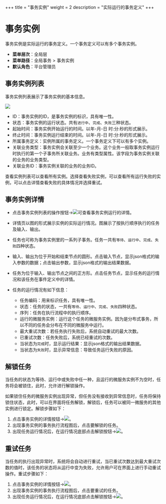 +++
title = "事务实例"
weight = 2
description = "实际运行的事务定义"
+++

# 事务实例

事务实例是实际运行的事务定义。一个事务定义可以有多个事务实例。

- **菜单层次**：全局层
- **菜单路径**：全局事务 > 事务实例
- **默认角色**：平台管理员

## 事务实例列表

事务实例列表展示了事务实例的基本信息。

<img class="no-border" src="/docs/user-guide/microservice-development/global-transaction/image/instance-list.png"/>

- ID：事务实例的ID，是事务实例的标识，具有唯一性。
- 状态：事务实例的运行状态。共有`进行中`、`完成`、`失败`三种状态。
- 起始时间：事务实例开始运行的时间。以年-月-日 时:分:秒的形式展示。
- 终止时间：事务实例运行结束的时间。以年-月-日 时:分:秒的形式展示。
- 所属事务定义：实例所属的事务定义。一个事务定义下可以有多个实例。
- 关联业务类型：事务实例会关联至少一个业务。这个业务一般取事务实例运行时执行的第一个子事务所关联业务。业务有类型属性。该字段为事务实例关联的业务的业务类型。
- 关联业务ID：事务实例关联的业务的业务ID。

查看实例列表可以查看所有实例。选择查看失败实例，可以查看所有运行失败的实例，可以点击详情查看失败的具体情况并选择重试。

## 事务实例详情

- 点击事务实例列表的操作按钮→<img class="no-border" src="/docs/user-guide/microservice-development/global-transaction/image/particulars.png"/>可查看事务实例运行的详情。

- 详情页以图的形式展示实例的实际运行情况。图展示了按执行顺序执行的任务及输入、输出。

- 任务也可称为事务实例里的一系列子事务。任务一共有`等待`、`运行中`、`完成`、`失败`四种状态。

- 输入、输出为位于开始和结束节点的圆形。点击输入节点，显示json格式的输入参数的数据；点击输出参数，显示json格式的输出结果数据。

- 任务为位于输入、输出节点之间的正方形。点击任务节点，显示任务的运行情况和该任务在事件定义中的详情。 

- 任务的运行情况有如下信息：
     - 任务编码：用来标识任务，具有唯一性。
     - 状态：任务的状态，一共有`等待`、`运行中`、`完成`、`失败`四种状态。
     - 序列：任务在执行流程中的执行顺序。
     - 运行的微服务实例：运行这个任务的微服务实例。因为是分布式事务，所以不同的任务会分布在不同的微服务中运行。
     - 最大重试次数：若任务执行失败后，系统自动重试的最大次数。
     - 已重试次数：任务失败后，系统已经重试的次数。
     - 当状态为`完成`时，显示运行结果：显示json格式的输出结果数据。
     - 当状态为`失败`时，显示异常信息：导致任务运行失败的原因。

## 解锁任务

当任务的状态为等待、运行中或失败中任一种，且运行的微服务实例不为空时，任务将会被锁住，此时，允许进行解锁操作。

如果锁住任务的微服务实例出现异常，但任务没有接收到异常信息时，任务将保持锁住状态，此时，可以在界面将任务解锁，解锁后，任务可以被同一微服务的其他实例进行锁定。解锁步骤如下：

1. 点击事务实例的详情按钮→<img class="no-border" src="/docs/user-guide/microservice-development/global-transaction/image/particulars.png"/>。
1. 出现事务实例的事务执行流程图后，点击要解锁的任务。
1. 出现任务运行情况后，在运行情况底部点击解锁按钮→<img class="no-border" src="/docs/user-guide/microservice-development/global-transaction/image/unlock.png"/>。


## 重试任务

当任务的执行出现异常时，系统将会自动进行重试，当已重试次数达到最大重试次数的值时，该任务的状态将从运行中变为失败，允许用户可在界面上进行手动重试操作。重试步骤如下：

1. 点击事务实例的详情按钮→<img class="no-border" src="/docs/user-guide/microservice-development/global-transaction/image/particulars.png"/>。
1. 出现事务实例的事务执行流程图后，点击要重试的任务。
1. 出现任务运行情况后，在运行情况底部点击解锁按钮→<img class="no-border" src="/docs/user-guide/microservice-development/global-transaction/image/retry.png"/>。
